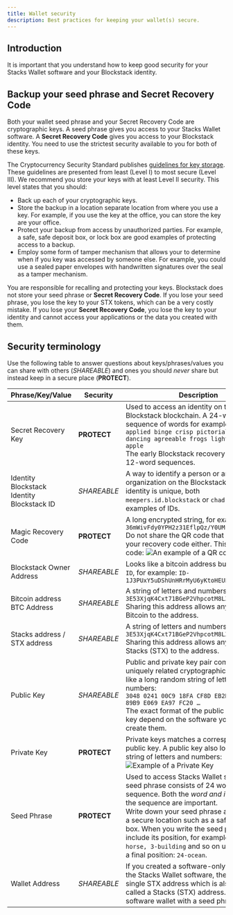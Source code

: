 ```yaml
---
title: Wallet security
description: Best practices for keeping your wallet(s) secure.
---
```


## Introduction

It is important that you understand how to keep good security for your Stacks Wallet software and your Blockstack identity.

## Backup your seed phrase and Secret Recovery Code

Both your wallet seed phrase and your Secret Recovery Code are cryptographic keys. A seed phrase gives you access to your
Stacks Wallet software. A **Secret Recovery Code** gives you access to your Blockstack identity. You need to use the
strictest security available to you for both of these keys.

The Cryptocurrency Security Standard publishes [guidelines for key storage](https://cryptoconsortium.github.io/CCSS/Details/#1.03).
These guidelines are presented from least (Level I) to most secure (Level III). We recommend you store your keys with at least
Level II security. This level states that you should:

- Back up each of your cryptographic keys.
- Store the backup in a location separate location from where you use a key. For example, if you use the key at the office,
  you can store the key are your office.
- Protect your backup from access by unauthorized parties. For example, a safe, safe deposit box, or lock box are good
  examples of protecting access to a backup.
- Employ some form of tamper mechanism that allows your to determine when if you key was accessed by someone else. For
  example, you could use a sealed paper envelopes with handwritten signatures over the seal as a tamper mechanism.

You are responsible for recalling and protecting your keys. Blockstack does not store your seed phrase or
**Secret Recovery Code**. If you lose your seed phrase, you lose the key to your STX tokens, which can be a very
costly mistake. If you lose your **Secret Recovery Code**, you lose the key to your identity and cannot access
your applications or the data you created with them.

## Security terminology

Use the following table to answer questions about keys/phrases/values you can share with others (_SHAREABLE_) and ones
you should _never_ share but instead keep in a secure place (**PROTECT**).

| Phrase/Key/Value                                         | Security    | Description                                                                                                                                                                                                                                                                                                                                                                                                               |
| -------------------------------------------------------- | ----------- | ------------------------------------------------------------------------------------------------------------------------------------------------------------------------------------------------------------------------------------------------------------------------------------------------------------------------------------------------------------------------------------------------------------------------- |
| Secret Recovery Key                                      | **PROTECT** | Used to access an identity on the Blockstack blockchain. A 24-word sequence of words for example: <br /> `applied binge crisp pictorial fiery dancing agreeable frogs light finish ping apple` <br /> The early Blockstack recovery keys were 12-word sequences.                                                                                                                                                          |
| Identity <br /> Blockstack Identity <br /> Blockstack ID | _SHAREABLE_ | A way to identify a person or an organization on the Blockstack network. An identity is unique, both `meepers.id.blockstack` or `chad.id` are examples of IDs.                                                                                                                                                                                                                                                            |
| Magic Recovery Code                                      | **PROTECT** | A long encrypted string, for example:<br />`36mWivFdy0YPH2z31EflpQz/Y0UMrOrJ++UjOA...` <br /> Do not share the QR code that accompanied your recovery code either. This is a QR code: <img src="/images/qr-code.png" alt="An example of a QR code." />                                                                                                                                                                    |
| Blockstack Owner Address                                 | _SHAREABLE_ | Looks like a bitcoin address but starts with `ID`, for example: `ID-1J3PUxY5uDShUnHRrMyU6yKtoHEUPhKULs...`                                                                                                                                                                                                                                                                                                                |
| Bitcoin address <br /> BTC Address                       | _SHAREABLE_ | A string of letters and numbers: `3E53XjqK4Cxt71BGeP2VhpcotM8LZ853C8...` Sharing this address allows anyone to send Bitcoin to the address.                                                                                                                                                                                                                                                                               |
| Stacks address / STX address                             | _SHAREABLE_ | A string of letters and numbers: `3E53XjqK4Cxt71BGeP2VhpcotM8LZ853C8...` Sharing this address allows anyone to send Stacks (STX) to the address.                                                                                                                                                                                                                                                                          |
| Public Key                                               | _SHAREABLE_ | Public and private key pair comprise of two uniquely related cryptographic keys. It looks like a long random string of letters and numbers: <br /> `3048 0241 00C9 18FA CF8D EB2D EFD5 FD37 89B9 E069 EA97 FC20 …` <br /> The exact format of the public and private key depend on the software you use to create them.                                                                                                   |
| Private Key                                              | **PROTECT** | Private keys matches a corresponding public key. A public key also looks like a string of letters and numbers: <br /> <img src="/images/private.png" alt="Example of a Private Key" />                                                                                                                                                                                                                                    |
| Seed Phrase                                              | **PROTECT** | Used to access Stacks Wallet software. The seed phrase consists of 24 words in a sequence. Both the _word and its position_ in the sequence are important. <br /> Write down your seed phrase and store it in a secure location such as a safe deposit box. When you write the seed phrase down, include its position, for example: `1-frog, 2-horse, 3-building` and so on until you reach a final position: `24-ocean`. |
| Wallet Address                                           | _SHAREABLE_ | If you created a software-only wallet with the Stacks Wallet software, the wallet has a single STX address which is also sometimes called a Stacks (STX) address. You access a software wallet with a seed phrase.                                                                                                                                                                                                        |

